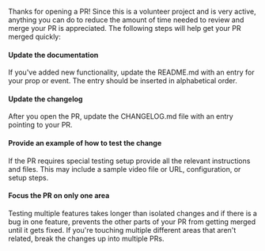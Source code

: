 Thanks for opening a PR!
Since this is a volunteer project and is very active, anything you can do to reduce the amount of time needed to review and merge your PR is appreciated.
The following steps will help get your PR merged quickly:

#### Update the documentation
If you've added new functionality, update the README.md with an entry for your prop or event.
The entry should be inserted in alphabetical order.

#### Update the changelog
After you open the PR, update the CHANGELOG.md file with an entry pointing to your PR.

#### Provide an example of how to test the change
If the PR requires special testing setup provide all the relevant instructions and files. This may include a sample video file or URL, configuration, or setup steps.

#### Focus the PR on only one area
Testing multiple features takes longer than isolated changes and if there is a bug in one feature, prevents the other parts of your PR from getting merged until it gets fixed.
If you're touching multiple different areas that aren't related, break the changes up into multiple PRs.
